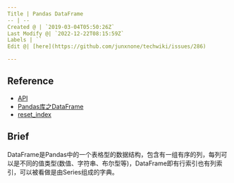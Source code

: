 ```yaml
---
Title | Pandas DataFrame
-- | --
Created @ | `2019-03-04T05:50:26Z`
Last Modify @| `2022-12-22T08:15:59Z`
Labels | ``
Edit @| [here](https://github.com/junxnone/techwiki/issues/286)

---
```

## Reference
- [API](http://pandas.pydata.org/pandas-docs/stable/reference/api/pandas.DataFrame.html)
- [Pandas库之DataFrame](https://www.cnblogs.com/IvyWong/p/9203981.html)
- [reset_index](http://pandas.pydata.org/pandas-docs/stable/reference/api/pandas.DataFrame.reset_index.html)

## Brief
DataFrame是Pandas中的一个表格型的数据结构，包含有一组有序的列，每列可以是不同的值类型(数值、字符串、布尔型等)，DataFrame即有行索引也有列索引，可以被看做是由Series组成的字典。



